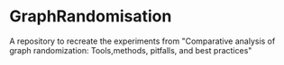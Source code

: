 # GraphRandomisation
A repository to recreate the experiments from "Comparative analysis of graph randomization: Tools,methods, pitfalls, and best practices"
